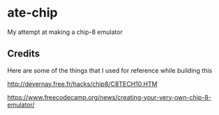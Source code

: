 # ate-chip
My attempt at making a chip-8 emulator

## Credits
Here are some of the things that I used for reference while building this

http://devernay.free.fr/hacks/chip8/C8TECH10.HTM

https://www.freecodecamp.org/news/creating-your-very-own-chip-8-emulator/
